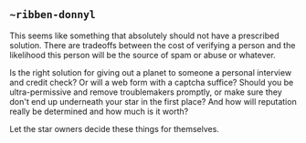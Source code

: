 ## `~ribben-donnyl`
This seems like something that absolutely should not have a prescribed solution.  There are tradeoffs between the cost of verifying a person and the likelihood this person will be the source of spam or abuse or whatever.

Is the right solution for giving out a planet to someone a personal interview and credit check?  Or will a web form with a captcha suffice?  Should you be ultra-permissive and remove troublemakers promptly, or make sure they don't end up underneath your star in the first place? 
And how will reputation really be determined and how much is it worth?

Let the star owners decide these things for themselves.
